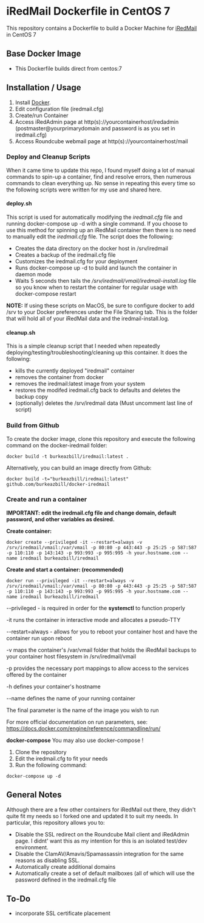 # iRedMail Dockerfile in CentOS 7

This repository contains a Dockerfile to build a Docker Machine for [iRedMail](http://www.iredmail.org/) in CentOS 7

## Base Docker Image
* This Dockerfile builds direct from centos:7

## Installation / Usage
1. Install [Docker](https://www.docker.com/).
2. Edit configuration file (iredmail.cfg)
3. Create/run Container
4. Access iRedAdmin page at http(s)://yourcontainerhost/iredadmin (postmaster@yourprimarydomain and password is as you set in iredmail.cfg)
5. Access Roundcube webmail page at http(s)://yourcontainerhost/mail

### Deploy and Cleanup Scripts
When it came time to update this repo, I found myself doing a lot of manual commands to spin-up a container, find and resolve errors, then numerous commands to clean everything up. No sense in repeating this every time so the following scripts were written for my use and shared here.
#### deploy.sh
This script is used for automatically modifying the *iredmail.cfg* file and running docker-compose up -d with a single command. If you choose to use this method for spinning up an iRedMail container then there is no need to manually edit the *iredmail.cfg* file. The script does the following:
- Creates the data directory on the docker host in /srv/iredmail
- Creates a backup of the iredmail.cfg file
- Customizes the iredmail.cfg for your deployment
- Runs docker-compose up -d to build and launch the container in daemon mode
- Waits 5 seconds then tails the */srv/iredmail/vmail/iredmail-install.log* file so you know when to restart the container for regular usage with docker-compose restart

**NOTE:** If using these scripts on MacOS, be sure to configure docker to add /srv to your Docker preferences under the File Sharing tab. This is the folder that will hold all of your iRedMail data and the iredmail-install.log.

#### cleanup.sh
This is a simple cleanup script that I needed when repeatedly deploying/testing/troubleshooting/cleaning up this container. It does the following:
- kills the currently deployed "iredmail" container
- removes the container from docker
- removes the iredmail:latest image from your system
- restores the modifed iredmail.cfg back to defaults and deletes the backup copy
- (optionally) deletes the /srv/iredmail data (Must uncomment last line of script)

### Build from Github

To create the docker image, clone this repository and execute the following command on the docker-iredmail folder:

```docker build -t burkeazbill/iredmail:latest .```

Alternatively, you can build an image directly from Github:

```docker build -t="burkeazbill/iredmail:latest" github.com/burkeazbill/docker-iredmail```

### Create and run a container

**IMPORTANT: edit the iredmail.cfg file and change domain, default password, and other variables as desired.**

**Create container:**

``` docker create --privileged -it --restart=always -v /srv/iredmail/vmail:/var/vmail -p 80:80 -p 443:443 -p 25:25 -p 587:587 -p 110:110 -p 143:143 -p 993:993 -p 995:995 -h your.hostname.com --name iredmail burkeazbill/iredmail ```

**Create and start a container: (recommended)**

``` docker run --privileged -it --restart=always -v /srv/iredmail/vmail:/var/vmail -p 80:80 -p 443:443 -p 25:25 -p 587:587 -p 110:110 -p 143:143 -p 993:993 -p 995:995 -h your.hostname.com --name iredmail burkeazbill/iredmail ```

--privileged - is required in order for the **systemctl** to function properly

-it runs the container in interactive mode and allocates a pseudo-TTY

--restart=always - allows for you to reboot your container host and have the container run upon reboot

-v maps the container's /var/vmail folder that holds the iRedMail backups to your container host filesystem in /srv/iredmail/vmail

-p provides the necessary port mappings to allow access to the services offered by the container

-h defines your container's hostname

--name defines the name of your running container

The final parameter is the name of the image you wish to run

For more official documentation on run parameters, see: https://docs.docker.com/engine/reference/commandline/run/

**docker-compose**
You may also use docker-compose !
1. Clone the repository
2. Edit the iredmail.cfg to fit your needs
3. Run the following command:

```docker-compose up -d```

## General Notes
Although there are a few other containers for iRedMail out there, they didn't quite fit my needs so I forked one and updated it to suit my needs. In particular, this repository allows you to:
- Disable the SSL redirect on the Roundcube Mail client and iRedAdmin page. I didnt' want this as my intention for this is an isolated test/dev environment.
- Disable the ClamAV/Amavis/Spamassassin integration for the same reasons as disabling SSL.
- Automatically create additional domains
- Automatically create a set of default mailboxes (all of which will use the password defined in the iredmail.cfg file

## To-Do
- incorporate SSL certificate placement